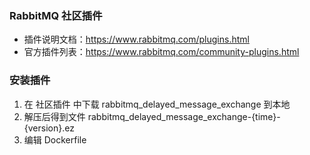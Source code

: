### RabbitMQ 社区插件
* 插件说明文档：https://www.rabbitmq.com/plugins.html
* 官方插件列表：https://www.rabbitmq.com/community-plugins.html

### 安装插件
1. 在 社区插件 中下载 rabbitmq_delayed_message_exchange 到本地
2. 解压后得到文件 rabbitmq_delayed_message_exchange-{time}-{version}.ez
3. 编辑 Dockerfile